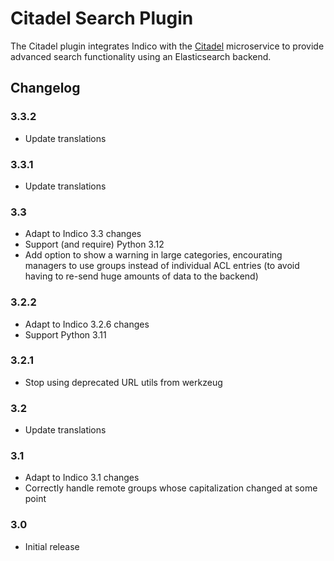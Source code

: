 # Citadel Search Plugin

The Citadel plugin integrates Indico with the [Citadel][citadel] microservice
to provide advanced search functionality using an Elasticsearch backend.

## Changelog

### 3.3.2

- Update translations

### 3.3.1

- Update translations

### 3.3

- Adapt to Indico 3.3 changes
- Support (and require) Python 3.12
- Add option to show a warning in large categories, encourating managers to use groups instead of
  individual ACL entries (to avoid having to re-send huge amounts of data to the backend)

### 3.2.2

- Adapt to Indico 3.2.6 changes
- Support Python 3.11

### 3.2.1

- Stop using deprecated URL utils from werkzeug

### 3.2

- Update translations

### 3.1

- Adapt to Indico 3.1 changes
- Correctly handle remote groups whose capitalization changed at some point

### 3.0

- Initial release


[citadel]: https://gitlab.cern.ch/webservices/cern-search/cern-search-rest-api
